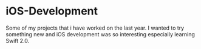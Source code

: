 # iOS-Development
Some of my projects that i have worked on the last year. I wanted to try something new and iOS development was so interesting especially learning Swift 2.0.
